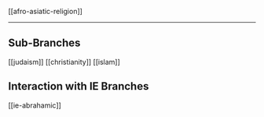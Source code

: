 [[afro-asiatic-religion]]

---

## Sub-Branches
[[judaism]]
[[christianity]]
[[islam]]
## Interaction with IE Branches
[[ie-abrahamic]] 